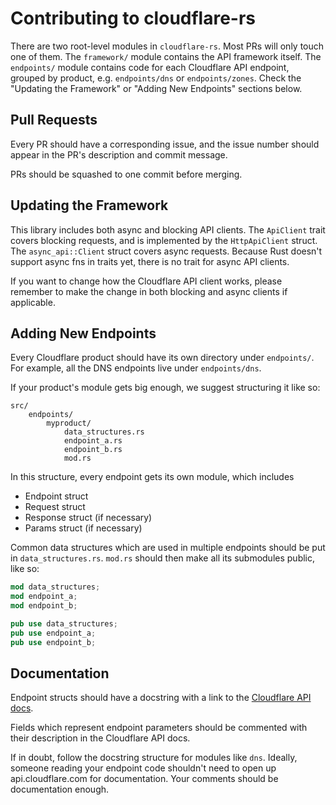 # Contributing to cloudflare-rs

There are two root-level modules in `cloudflare-rs`. Most PRs will only touch one of them. The
`framework/` module contains the API framework itself. The `endpoints/` module contains code for
each Cloudflare API endpoint, grouped by product, e.g. `endpoints/dns` or `endpoints/zones`. Check 
the "Updating the Framework" or "Adding New Endpoints" sections below.

## Pull Requests

Every PR should have a corresponding issue, and the issue number should appear in the PR's 
description and commit message.

PRs should be squashed to one commit before merging.

## Updating the Framework

This library includes both async and blocking API clients. The `ApiClient` trait covers blocking 
requests, and is implemented by the `HttpApiClient` struct. The `async_api::Client` struct covers
async requests. Because Rust doesn't support async fns in traits yet, there is no trait for async
API clients.

If you want to change how the Cloudflare API client works, please remember to make the change in 
both blocking and async clients if applicable.

## Adding New Endpoints

Every Cloudflare product should have its own directory under `endpoints/`. For example, all the
DNS endpoints live under `endpoints/dns`.

If your product's module gets big enough, we suggest structuring it like so:

```
src/
    endpoints/
        myproduct/
            data_structures.rs
            endpoint_a.rs
            endpoint_b.rs
            mod.rs
```

In this structure, every endpoint gets its own module, which includes

 * Endpoint struct
 * Request struct
 * Response struct (if necessary)
 * Params struct (if necessary)

Common data structures which are used in multiple endpoints should be put in `data_structures.rs`.
`mod.rs` should then make all its submodules public, like so:

```rust
mod data_structures;
mod endpoint_a;
mod endpoint_b;

pub use data_structures;
pub use endpoint_a;
pub use endpoint_b;
```

## Documentation

Endpoint structs should have a docstring with a link to the [Cloudflare API docs](https://api.cloudflare.com).

Fields which represent endpoint parameters should be commented with their description in the
Cloudflare API docs.

If in doubt, follow the docstring structure for modules like `dns`. Ideally, someone reading your
endpoint code shouldn't need to open up api.cloudflare.com for documentation. Your comments should
be documentation enough.

